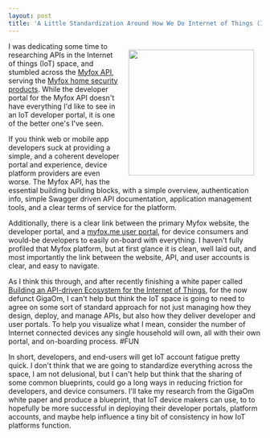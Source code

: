 ```yaml
---
layout: post
title: 'A Little Standardization Around How We Do Internet of Things (IoT) APIs And Developer Portals Could Go a Long Ways'
---
```

<p><a href="https://api.myfox.me/dev/introduction"><img style="padding: 15px;" src="https://s3.amazonaws.com/kinlane-productions/api-evangelist/myfox/myfox-api.png" alt="" width="250" align="right" /></a></p>
<p>I was dedicating some time to researching APIs in the Internet of things (IoT) space, and stumbled across the <a href="https://api.myfox.me/">Myfox API</a>, serving the <a href="https://www.getmyfox.com/us_en/">Myfox home security products</a>. While the developer portal for the Myfox API doesn't have everything I'd like to see in an IoT developer portal, it is one of the better one's I've seen.</p>
<p>If you think web or mobile app developers suck at providing a simple, and a coherent developer portal and experience, device platform providers are even worse. The Myfox API, has the essential building building blocks, with a simple overview, authentication info, simple Swagger driven API documentation, application management tools, and a clear terms of service for the platform.</p>
<p>Additionally, there is a clear link between the primary Myfox website, the developer portal, and a <a href="https://myfox.me/">myfox.me user portal</a>, for device consumers and would-be developers to easily on-board with everything. I haven't fully profiled that Myfox platform, but at first glance it is clean, well laid out, and most importantly the link between the website, API, and user accounts is clear, and easy to navigate.</p>
<p>As I think this through, and after recently finishing a white paper called <a href="http://research.gigaom.com/report/building-an-api-driven-ecosystem-for-the-internet-of-things/">Building an API-driven Ecosystem for the Internet of Things</a>, for the now defunct GigaOm, I can't help but think the IoT space is going to need to agree on some sort of standard approach for not just managing how they design, deploy, and manage APIs, but also how they deliver developer and user portals. To help you visualize what I mean, consider the number of Internet connected devices any single household will own, all with their own portal, and on-boarding process. #FUN</p>
<p>In short, developers, and end-users will get IoT account fatigue pretty quick. I don't think that we are going to standardize everything across the space, I am not delusional, but I can't help but think that the sharing of some common blueprints, could go a long ways in reducing friction for developers, and device consumers. I'll take my research from the GigaOm white paper and produce a blueprint, that IoT device makers can use, to to hopefully be more successful in deploying their developer portals, platform accounts, and maybe help influence a tiny bit of consistency in how IoT platforms function.</p>